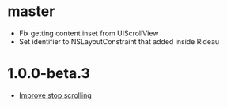 # master

- Fix getting content inset from UIScrollView
- Set identifier to NSLayoutConstraint that added inside Rideau

# 1.0.0-beta.3

- [Improve stop scrolling](https://github.com/muukii/Rideau/pull/10)
